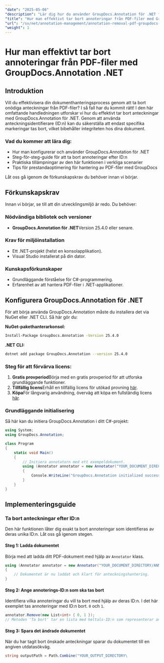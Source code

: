 ```yaml
---
"date": "2025-05-06"
"description": "Lär dig hur du använder GroupDocs.Annotation för .NET för att ta bort annoteringar efter ID och optimera din dokumenthanteringsprocess med den här omfattande guiden."
"title": "Hur man effektivt tar bort annoteringar från PDF-filer med GroupDocs.Annotation .NET"
"url": "/sv/net/annotation-management/annotation-removal-pdf-groupdocs-dotnet-guide/"
"weight": 1
---
```


# Hur man effektivt tar bort annoteringar från PDF-filer med GroupDocs.Annotation .NET

## Introduktion

Vill du effektivisera din dokumenthanteringsprocess genom att ta bort onödiga anteckningar från PDF-filer? I så fall har du kommit rätt! I den här omfattande handledningen utforskar vi hur du effektivt tar bort anteckningar med GroupDocs.Annotation för .NET. Genom att använda anteckningsidentifierare (ID:n) kan du säkerställa att endast specifika markeringar tas bort, vilket bibehåller integriteten hos dina dokument.

### Vad du kommer att lära dig:
- Hur man konfigurerar och använder GroupDocs.Annotation för .NET
- Steg-för-steg-guide för att ta bort annoteringar efter ID:n
- Praktiska tillämpningar av den här funktionen i verkliga scenarier
- Tips för prestandaoptimering för hantering av PDF-filer med GroupDocs

Låt oss gå igenom de förkunskapskrav du behöver innan vi börjar.

## Förkunskapskrav

Innan vi börjar, se till att din utvecklingsmiljö är redo. Du behöver:

### Nödvändiga bibliotek och versioner
- **GroupDocs.Annotation för .NET**Version 25.4.0 eller senare.

### Krav för miljöinstallation
- Ett .NET-projekt (helst en konsolapplikation).
- Visual Studio installerat på din dator.

### Kunskapsförkunskaper
- Grundläggande förståelse för C#-programmering.
- Erfarenhet av att hantera PDF-filer i .NET-applikationer.

## Konfigurera GroupDocs.Annotation för .NET

För att börja använda GroupDocs.Annotation måste du installera det via NuGet eller .NET CLI. Så här gör du:

**NuGet-pakethanterarkonsol:**
```bash
Install-Package GroupDocs.Annotation -Version 25.4.0
```

**\.NET CLI:**
```bash
dotnet add package GroupDocs.Annotation --version 25.4.0
```

### Steg för att förvärva licens:
1. **Gratis provperiod**Börja med en gratis provperiod för att utforska grundläggande funktioner.
2. **Tillfällig licens**Erhåll en tillfällig licens för utökad provning [här](https://purchase.groupdocs.com/temporary-license/).
3. **Köpa**För långvarig användning, överväg att köpa en fullständig licens [här](https://purchase.groupdocs.com/buy).

### Grundläggande initialisering
Så här kan du initiera GroupDocs.Annotation i ditt C#-projekt:

```csharp
using System;
using GroupDocs.Annotation;

class Program
{
    static void Main()
    {
        // Initiera annotatorn med ett exempeldokument.
        using (Annotator annotator = new Annotator("YOUR_DOCUMENT_DIRECTORY/ANNOTATED.pdf"))
        {
            Console.WriteLine("GroupDocs.Annotation initialized successfully.");
        }
    }
}
```

## Implementeringsguide

### Ta bort anteckningar efter ID:n

Den här funktionen låter dig exakt ta bort annoteringar som identifieras av deras unika ID:n. Låt oss gå igenom stegen.

#### Steg 1: Ladda dokumentet
Börja med att ladda ditt PDF-dokument med hjälp av `Annotator` klass.

```csharp
using (Annotator annotator = new Annotator("YOUR_DOCUMENT_DIRECTORY/ANNOTATED.pdf"))
{
    // Dokumentet är nu laddat och klart för anteckningshantering.
}
```

#### Steg 2: Ange annoterings-ID:n som ska tas bort
Identifiera vilka annoteringar du vill ta bort med hjälp av deras ID:n. I det här exemplet tas annoteringar med ID:n bort. `0` och `1`.

```csharp
annotator.Remove(new List<int> { 0, 1 });
// Metoden 'Ta bort' tar en lista med heltals-ID:n som representerar annoteringarna.
```

#### Steg 3: Spara det ändrade dokumentet
När du har tagit bort önskade anteckningar sparar du dokumentet till en angiven utdatasökväg.

```csharp
string outputPath = Path.Combine("YOUR_OUTPUT_DIRECTORY\